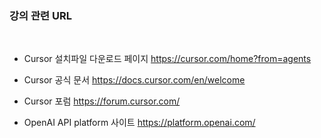 ### 강의 관련 URL
<br>

- Cursor 설치파일 다운로드 페이지
https://cursor.com/home?from=agents <br>

- Cursor 공식 문서
https://docs.cursor.com/en/welcome <br>

- Cursor 포럼
https://forum.cursor.com/   <br>

- OpenAI API platform 사이트
https://platform.openai.com/ <br>
